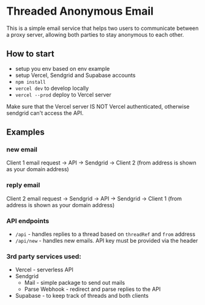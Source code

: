 # Threaded Anonymous Email

This is a simple email service that helps two users to communicate between a proxy server, allowing both parties to stay anonymous to each other.

## How to start

-   setup you env based on env example
-   setup Vercel, Sendgrid and Supabase accounts
-   `npm install`
-   `vercel dev` to develop locally
-   `vercel --prod` deploy to Vercel server

Make sure that the Vercel server IS NOT Vercel authenticated, otherwise sendgrid can't access the API.

## Examples

### new email

Client 1 email request -> API -> Sendgrid -> Client 2 (from address is shown as your domain address)

### reply email

Client 2 email request -> Sendgrid -> API -> Sendgrid -> Client 1 (from address is shown as your domain address)

### API endpoints

-   `/api` - handles replies to a thread based on `threadRef` and `from` address
-   `/api/new` - handles new emails. API key must be provided via the header

### 3rd party services used:

-   Vercel - serverless API
-   Sendgrid
    -   Mail - simple package to send out mails
    -   Parse Webhook - redirect and parse replies to the API
-   Supabase - to keep track of threads and both clients
